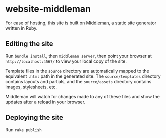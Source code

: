 # website-middleman

For ease of hosting, this site is built on [Middleman](http://middlemanapp.com), a static site generator written in Ruby.

## Editing the site

Run `bundle install`, then `middleman server`, then point your browser at `http://localhost:4567/` to view your local copy of the site.

Template files in the `source` directory are automatically mapped to the equivalent `.html` path in the generated site. The `source/templates` directory contains layouts and partials, and the `source/assets` directory contains images, stylesheets, etc.

Middleman will watch for changes made to any of these files and show the updates after a reload in your browser.

## Deploying the site

Run `rake publish`
